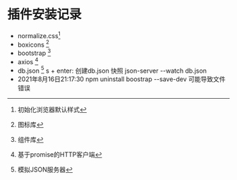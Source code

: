 # 插件安装记录

* normalize.css[^1]
* boxicons [^2]
* bootstrap [^3]
* axios [^4]
* db.json [^5] s + enter: 创建db.json 快照 json-server --watch db.json
* 2021年8月16日21:17:30 npm uninstall boostrap --save-dev 可能导致文件错误

[^1]: 初始化浏览器默认样式
[^2]: 图标库
[^3]: 组件库
[^4]: 基于promise的HTTP客户端
[^5]: 模拟JSON服务器
